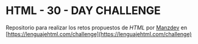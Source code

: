 # HTML - 30 - DAY CHALLENGE

Repositorio para realizar los retos propuestos de *HTML* por [Manzdev](https://github.com/ManzDev) en [https://lenguajehtml.com/challenge](https://lenguajehtml.com/challenge)